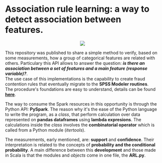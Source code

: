 # Association rule learning: a way to detect association between features.
<p align="center"><img src = "https://upload.wikimedia.org/wikipedia/commons/c/c3/Python-logo-notext.svg">
  
This repository was published to share a simple method to verify, based on some measurements, how a group of categorical features are related with others. Particulary this API allows to answer the question: **_is there an association between a set of features and a main feature (response variable)?_**.\
The use case of this implementations is the capability to create fraud contention rules that eventually migrate to the **SPSS Modeler routines**.\
The procedure's foundations are easy to understand, details can be found [**here**](https://en.wikipedia.org/wiki/Association_rule_learning).

The way to consume the Spark resources in this opportunity is through the Python API: **PySpark**. The reason why it's the ease of the Python language to write the program, as a _class_, that perform calculation over data represented on **pandas dataframes** using **lambda expresions**. The calculations inside the _class_ involves the **combinatorial operator** which is called from a Python module (_itertools_).

The measurements, early mentioned, are: **support** and **confidence**. Their interpretation is related to the concepts of **probability and the conditional probability**.
A main difference between this **development** and those made in Scala is that the modules and _objects_ come in one file, the **ARL.py**.
